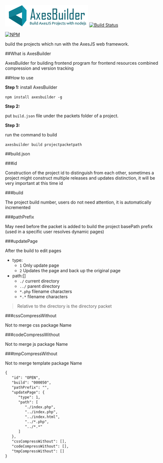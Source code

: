 ![AxesBuilder](https://github.com/hou80houzhu/axesbuilder/raw/master/axesbuilder.png) [![Build Status](https://travis-ci.org/hou80houzhu/axesbuilder.svg?branch=master)](https://travis-ci.org/hou80houzhu/axesbuilder)

[![NPM](https://nodei.co/npm/axesbuilder.png?downloads=true)](https://nodei.co/npm/axesbuilder/)

build the projects which run with the AxesJS web framework.

##What is AxesBuilder

AxesBuilder for building frontend program for frontend resources combined compression and version tracking

##How to use

**Step 1:**  install AxesBuilder

`npm install axesbuilder -g`

**Step 2:**

put `build.json` file under the packets folder of a project.

**Step 3:**

run the command to build 

`axesbuilder build projectpacketpath`

##build.json

###id

Construction of the project id to distinguish from each other, sometimes a project might construct multiple releases and updates distinction, it will be very important at this time id

###build

The project build number, users do not need attention, it is automatically incremented

###pathPrefix

May need before the packet is added to build the project basePath prefix (used in a specific user resolves dynamic pages)

###updatePage

After the build to edit pages

- type:
  - `1` Only update page
  - `2` Updates the page and back up the original page
- path:[]
  - `./` current directory
  - `../` parent directory
  - `*.php` filename characters
  - `*.*` filename characters

> Relative to the directory is the directory packet

###cssCompressWithout

Not to merge css package Name

###codeCompressWithout

Not to merge js package Name

###tmpCompressWithout

Not to merge template package Name


```
{
   "id": "OPEN",
   "build": "000050",
   "pathPrefix": "",
   "updatePage": {
      "type": 1,
      "path": [
         "./index.php",
         "../index.php",
         "../index.html",
         "../*.php",
         "../*.*"
      ]
   },
   "cssCompressWithout": [],
   "codeCompressWithout": [],
   "tmpCompressWithout": []
}
```
